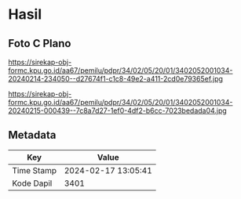 # Hasil

## Foto C Plano

https://sirekap-obj-formc.kpu.go.id/aa67/pemilu/pdpr/34/02/05/20/01/3402052001034-20240214-234050--d27674f1-c1c8-49e2-a411-2cd0e79365ef.jpg

https://sirekap-obj-formc.kpu.go.id/aa67/pemilu/pdpr/34/02/05/20/01/3402052001034-20240215-000439--7c8a7d27-1ef0-4df2-b6cc-7023bedada04.jpg


## Metadata

| Key        | Value               |
| ---------- | ------------------- |
| Time Stamp | 2024-02-17 13:05:41 |
| Kode Dapil | 3401                |



